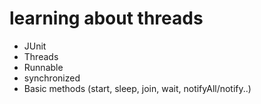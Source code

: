 # learning about threads
* JUnit
* Threads
* Runnable
* synchronized
* Basic methods (start, sleep, join, wait, notifyAll/notify..)
